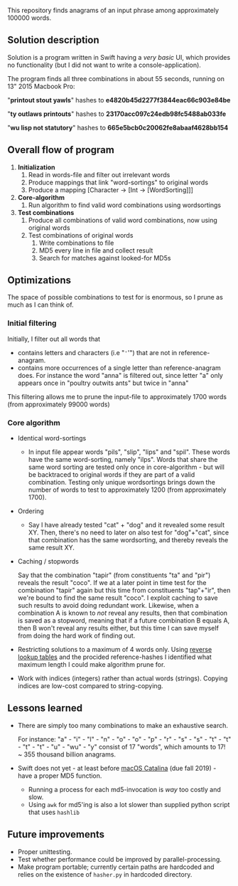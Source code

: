 This repository finds anagrams of an input phrase among approximately 100000 words. 



## Solution description

Solution is a program written in Swift having a *very basic* UI, which provides no functionality (but I did not want to write a console-application). 

The program finds all three combinations in about 55 seconds, running on 13" 2015 Macbook Pro:

"**printout stout yawls**" hashes to **e4820b45d2277f3844eac66c903e84be**

"**ty outlaws printouts**" hashes to **23170acc097c24edb98fc5488ab033fe**

"**wu lisp not statutory**" hashes to **665e5bcb0c20062fe8abaaf4628bb154**



## Overall flow of program

1. **Initialization**
   1. Read in words-file and filter out irrelevant words
   2. Produce mappings that link "word-sortings" to original words
   3. Produce a mapping [Character -> [Int -> [WordSorting]]]
2. **Core-algorithm**
   1. Run algorithm to find valid word combinations using wordsortings
3. **Test combinations**
   1. Produce all combinations of valid word combinations, now using original words
   2. Test combinations of original words
      1. Write combinations to file
      2. MD5 every line in file and collect result
      3. Search for matches against looked-for MD5s



## Optimizations

The space of possible combinations to test for is enormous, so I prune as much as I can think of. 



### Initial filtering

Initially, I filter out all words that

- contains letters and characters (i.e "`'`'") that are not in reference-anagram.
- contains more occurrences of a single letter than reference-anagram does. For instance the word "anna" is filtered out, since letter "a" only appears once in "poultry outwits ants" but twice in "anna"

This filtering allows me to prune the input-file to approximately 1700 words (from approximately 99000 words)



### Core algorithm

- Identical word-sortings

  - In input file appear words "pils", "slip", "lips" and "spil". These words have the same word-sorting, namely "ilps". Words that share the same word sorting are tested only once in core-algorithm - but will be backtraced to original words if they are part of a valid combination. 
    Testing only unique wordsortings brings down the number of words to test to approximately 1200 (from approximately 1700). 

- Ordering

  - Say I have already tested "cat" + "dog" and it revealed some result XY. Then, there's no need to later on also test for "dog"+"cat", since that combination has the same wordsorting, and thereby reveals the same result XY. 

- Caching / stopwords

  Say that the combination "tapir" (from constituents "ta" and "pir") reveals the result "coco". If we at a later point in time test for the combination "tapir" again but this time from constituents "tap"+"ir", then we're bound to find the same result "coco". I exploit caching to save such results to avoid doing redundant work. 
  Likewise, when a combination A is known to *not* reveal any results, then that combination is saved as a stopword, meaning that if a future combination B equals A, then B won't reveal any results either, but this time I can save myself from doing the hard work of finding out.

- Restricting solutions to a maximum of 4 words only. Using [reverse lookup tables](https://md5.gromweb.com) and the procided reference-hashes I identified what  maximum length I could make algorithm prune for. 

- Work with indices (integers) rather than actual words (strings). Copying indices are low-cost compared to string-copying. 



## Lessons learned

- There are simply too many combinations to make an exhaustive search. 

  For instance:
  "a" - "i" - "l" - "n" - "o" - "o" - "p" - "r" - "s" - "s" - "t" - "t" - "t" - "t" - "u" - "wu" - "y" consist of 17 "words", which amounts to 17! ~ 355 thousand billion anagrams.  

- Swift does not yet  - at least before [macOS Catalina](https://developer.apple.com/documentation/cryptokit/insecure/md5) (due fall 2019) - have a proper MD5 function. 

  - Running a process for each md5-invocation is *way* too costly and slow.
  - Using `awk` for md5'ing is also a lot slower than supplied python script that uses `hashlib`

  

## Future improvements

- Proper unittesting. 
- Test whether performance could be improved by parallel-processing.
- Make program portable; currently certain paths are hardcoded and relies on the existence of `hasher.py` in hardcoded directory. 

